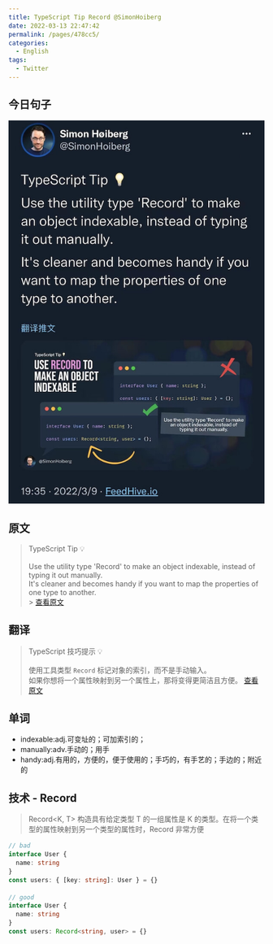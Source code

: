 ```yaml
---
title: TypeScript Tip Record @SimonHoiberg
date: 2022-03-13 22:47:42
permalink: /pages/478cc5/
categories:
  - English
tags:
  - Twitter
---
```


## 今日句子

![今日Twitter](./images/typescript-tip-record.jpeg)

## 原文

> TypeScript Tip 💡<br/><br/>
> Use the utility type 'Record' to make an object indexable, instead of typing it out manually.<br/>
> It's cleaner and becomes handy if you want to map the properties of one type to another.<br/> > [查看原文](https://twitter.com/SimonHoiberg/status/1501522105216684033)

## 翻译

> TypeScript 技巧提示 💡<br/><br/>
> 使用工具类型 `Record` 标记对象的索引，而不是手动输入。<br/>
> 如果你想将一个属性映射到另一个属性上，那将变得更简洁且方便。 [查看原文](https://twitter.com/SimonHoiberg/status/1501522105216684033)

## 单词

- indexable:adj.可变址的；可加索引的；
- manually:adv.手动的；用手
- handy:adj.有用的，方便的，便于使用的；手巧的，有手艺的；手边的；附近的

## 技术 - Record

> Record<K, T> 构造具有给定类型 T 的一组属性是 K 的类型。在将一个类型的属性映射到另一个类型的属性时，Record 非常方便

```typescript
// bad
interface User {
  name: string
}
const users: { [key: string]: User } = {}

// good
interface User {
  name: string
}
const users: Record<string, user> = {}
```
